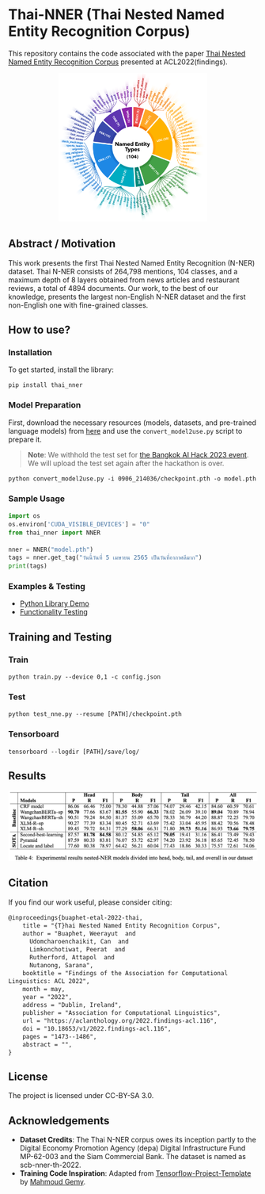# Thai-NNER (Thai Nested Named Entity Recognition Corpus)
This repository contains the code associated with the paper [Thai Nested Named Entity Recognition Corpus](https://aclanthology.org/2022.findings-acl.116) presented at ACL2022(findings).

<p align="center">
  <img src="/img/classes.png" alt="Classes" width="300"/>
</p>


## Abstract / Motivation
This work presents the first Thai Nested Named Entity Recognition (N-NER) dataset. Thai N-NER consists of 264,798 mentions, 104 classes, and a maximum depth of 8 layers obtained from news articles and restaurant reviews, a total of 4894 documents. Our work, to the best of our knowledge, presents the largest non-English N-NER dataset and the first non-English one with fine-grained classes.


## How to use?

### Installation

To get started, install the library:

```
pip install thai_nner
```

### Model Preparation

First, download the necessary resources (models, datasets, and pre-trained language models) from [here](https://drive.google.com/drive/folders/1Dy-360iZ9hIA-xA0yizSwmpM8sx6rrjJ?usp=share_link) and use the `convert_model2use.py` script to prepare it. 


> **Note**: We withhold the test set for [the Bangkok AI Hack 2023 event](https://linktr.ee/BangkokAIHack2023).  We will upload the test set again after the hackathon is over. 

```
python convert_model2use.py -i 0906_214036/checkpoint.pth -o model.pth
```

### Sample Usage

```python
import os
os.environ['CUDA_VISIBLE_DEVICES'] = "0"
from thai_nner import NNER

nner = NNER("model.pth")
tags = nner.get_tag("วันนี้วันที่ 5 เมษายน 2565 เป็นวันที่อากาศดีมาก")
print(tags)
```

### Examples & Testing

- [Python Library Demo](https://colab.research.google.com/drive/1SEazoGm9tZSElTxIhdyi7DwNMDO-YtJY?usp=sharing)
- [Functionality Testing](https://colab.research.google.com/drive/16m7Vx0ezLpPY2PQLlIMlbfmI9KBO5o7A?usp=sharing)


## Training and Testing

### Train

```
python train.py --device 0,1 -c config.json
```

### Test

```
python test_nne.py --resume [PATH]/checkpoint.pth
```

### Tensorboard

```
tensorboard --logdir [PATH]/save/log/
```

## Results
![Experimental results](/img/results.png)


## Citation

If you find our work useful, please consider citing:

```
@inproceedings{buaphet-etal-2022-thai,
    title = "{T}hai Nested Named Entity Recognition Corpus",
    author = "Buaphet, Weerayut  and
      Udomcharoenchaikit, Can  and
      Limkonchotiwat, Peerat  and
      Rutherford, Attapol  and
      Nutanong, Sarana",
    booktitle = "Findings of the Association for Computational Linguistics: ACL 2022",
    month = may,
    year = "2022",
    address = "Dublin, Ireland",
    publisher = "Association for Computational Linguistics",
    url = "https://aclanthology.org/2022.findings-acl.116",
    doi = "10.18653/v1/2022.findings-acl.116",
    pages = "1473--1486",
    abstract = "",
}
```

## License

The project is licensed under CC-BY-SA 3.0.

## Acknowledgements

- **Dataset Credits**: The Thai N-NER corpus owes its inception partly to the Digital Economy Promotion Agency (depa) Digital Infrastructure Fund MP-62-003 and the Siam Commercial Bank. The dataset is named as scb-nner-th-2022.
- **Training Code Inspiration**: Adapted from [Tensorflow-Project-Template](https://github.com/MrGemy95/Tensorflow-Project-Template) by [Mahmoud Gemy](https://github.com/MrGemy95).
